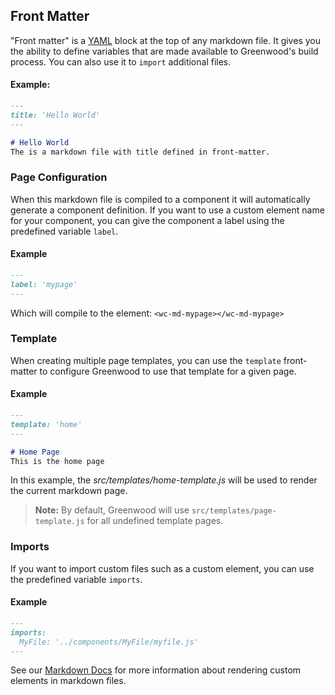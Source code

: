 ## Front Matter

"Front matter" is a [YAML](https://yaml.org/) block at the top of any markdown file.  It gives you the ability to define variables that are made available to Greenwood's build process. You can also use it to `import` additional files.

#### Example:
```md
---
title: 'Hello World'
---

# Hello World
The is a markdown file with title defined in front-matter.
```

### Page Configuration

When this markdown file is compiled to a component it will automatically generate a component definition. If you want to use a custom element name for your component, you can give the component a label using the predefined variable `label`.

#### Example
```md
---
label: 'mypage'
---

```

Which will compile to the element: `<wc-md-mypage></wc-md-mypage>`

### Template
When creating multiple page templates, you can use the `template` front-matter to configure Greenwood to use that template for a given page.

#### Example
```md
---
template: 'home'
---

# Home Page
This is the home page
```

In this example, the _src/templates/home-template.js_ will be used to render the current markdown page.

> **Note:** By default, Greenwood will use `src/templates/page-template.js` for all undefined template pages.


### Imports

If you want to import custom files such as a custom element, you can use the predefined variable `imports`.

#### Example
```md
---
imports:
  MyFile: '../components/MyFile/myfile.js'
---

```

See our [Markdown Docs](/docs/markdown#imports) for more information about rendering custom elements in markdown files.